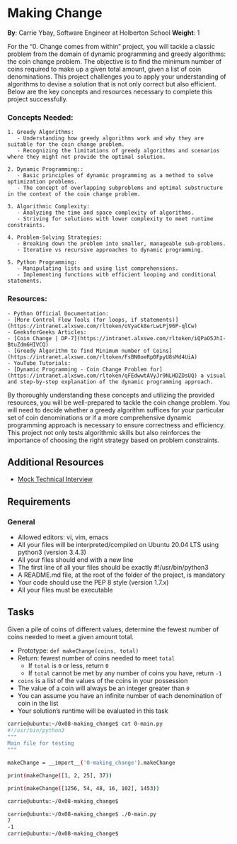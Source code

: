 # Making Change

**By**: Carrie Ybay, Software Engineer at Holberton School
**Weight**: 1

For the “0. Change comes from within” project, you will tackle a classic problem from the domain of dynamic programming and greedy algorithms: the coin change problem. The objective is to find the minimum number of coins required to make up a given total amount, given a list of coin denominations. This project challenges you to apply your understanding of algorithms to devise a solution that is not only correct but also efficient. Below are the key concepts and resources necessary to complete this project successfully.

### Concepts Needed:

    1. Greedy Algorithms:
       - Understanding how greedy algorithms work and why they are suitable for the coin change problem.
       - Recognizing the limitations of greedy algorithms and scenarios where they might not provide the optimal solution.

    2. Dynamic Programming::
       - Basic principles of dynamic programming as a method to solve optimization problems.
       - The concept of overlapping subproblems and optimal substructure in the context of the coin change problem.  
    
    3. Algorithmic Complexity:
       - Analyzing the time and space complexity of algorithms.
       - Striving for solutions with lower complexity to meet runtime constraints.

    4. Problem-Solving Strategies:
       - Breaking down the problem into smaller, manageable sub-problems.
       - Iterative vs recursive approaches to dynamic programming.

    5. Python Programming:
       - Manipulating lists and using list comprehensions.
       - Implementing functions with efficient looping and conditional statements.

### Resources:
    - Python Official Documentation:
    - [More Control Flow Tools (for loops, if statements)](https://intranet.alxswe.com/rltoken/oVyaCk8erLwLPj96P-qlCw)
    - GeeksforGeeks Articles:
    - [Coin Change | DP-7](https://intranet.alxswe.com/rltoken/iQPaO5JhI-BtuZdm6HIVCQ)
    - [Greedy Algorithm to find Minimum number of Coins](https://intranet.alxswe.com/rltoken/FsBN0oeRp0FpyU8sMd4UiA)
    - YouTube Tutorials:
    - [Dynamic Programming - Coin Change Problem for](https://intranet.alxswe.com/rltoken/qFEdwwtAVyJr9NLHDZDsUQ) a visual and step-by-step explanation of the dynamic programming approach.

By thoroughly understanding these concepts and utilizing the provided resources, you will be well-prepared to tackle the coin change problem. You will need to decide whether a greedy algorithm suffices for your particular set of coin denominations or if a more comprehensive dynamic programming approach is necessary to ensure correctness and efficiency. This project not only tests algorithmic skills but also reinforces the importance of choosing the right strategy based on problem constraints.

## Additional Resources
   - [Mock Technical Interview](https://intranet.alxswe.com/rltoken/ktLaKIVRkq_-byFO-_-aGg)
## Requirements
### General
- Allowed editors: vi, vim, emacs
- All your files will be interpreted/compiled on Ubuntu 20.04 LTS using python3 (version 3.4.3)
- All your files should end with a new line
- The first line of all your files should be exactly #!/usr/bin/python3
- A README.md file, at the root of the folder of the project, is mandatory
- Your code should use the PEP 8 style (version 1.7.x)
- All your files must be executable

## Tasks
Given a pile of coins of different values, determine the fewest number of coins needed to meet a given amount total.

- Prototype: ```def makeChange(coins, total)```
- Return: fewest number of coins needed to meet ```total```
  - If ```total``` is ```0``` or less, return ```0```
  - If ```total``` cannot be met by any number of coins you have, return ```-1```
- ```coins``` is a list of the values of the coins in your possession
- The value of a coin will always be an integer greater than ```0```
- You can assume you have an infinite number of each denomination of coin in the list
- Your solution’s runtime will be evaluated in this task

```bash
carrie@ubuntu:~/0x08-making_change$ cat 0-main.py
#!/usr/bin/python3
"""
Main file for testing
"""

makeChange = __import__('0-making_change').makeChange

print(makeChange([1, 2, 25], 37))

print(makeChange([1256, 54, 48, 16, 102], 1453))

carrie@ubuntu:~/0x08-making_change$
```
```bash
carrie@ubuntu:~/0x08-making_change$ ./0-main.py
7
-1
carrie@ubuntu:~/0x08-making_change$
```
